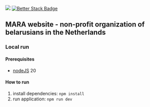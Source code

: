 ![](https://api.checklyhq.com/v1/badges/checks/c0e712fd-886e-4831-ba67-578b1f84879e?style=flat&theme=default&responseTime=true)
[![Better Stack Badge](https://uptime.betterstack.com/status-badges/v1/monitor/vmid.svg)](https://uptime.betterstack.com/?utm_source=status_badge)

## MARA website - non-profit organization of belarusians in the Netherlands

### Local run

#### Prerequisites

* [nodeJS](https://nodejs.org/en/) 20

#### How to run

1. install dependencies: `npm install`
2. run application: `npm run dev`
